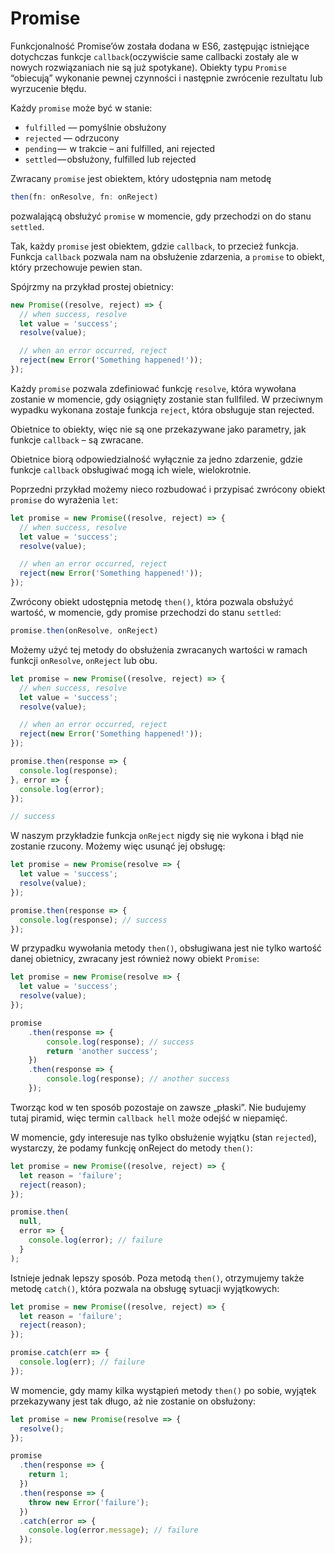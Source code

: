 # Promise

Funkcjonalność Promise’ów została dodana w ES6, zastępując istniejące dotychczas
funkcje `callback`(oczywiście same callbacki zostały ale w nowych rozwiązaniach
nie są już spotykane). Obiekty typu `Promise` “obiecują” wykonanie pewnej czynności
i następnie zwrócenie rezultatu lub wyrzucenie błędu.

Każdy `promise` może być w stanie:

- `fulfilled` — pomyślnie obsłużony
- `rejected` — odrzucony
- `pending` —  w trakcie – ani fulfilled, ani rejected
- `settled` — obsłużony, fulfilled lub rejected

Zwracany `promise` jest obiektem, który udostępnia nam metodę

```js
then(fn: onResolve, fn: onReject)
```

pozwalającą obsłużyć `promise` w momencie, gdy przechodzi on do stanu `settled`.

Tak, każdy `promise` jest obiektem, gdzie `callback`, to przecież funkcja.
Funkcja `callback` pozwala nam na obsłużenie zdarzenia, a `promise` to obiekt,
który przechowuje pewien stan.

Spójrzmy na przykład prostej obietnicy:

```js
new Promise((resolve, reject) => {
  // when success, resolve
  let value = 'success';
  resolve(value);

  // when an error occurred, reject
  reject(new Error('Something happened!'));
});
```

Każdy `promise` pozwala zdefiniować funkcję `resolve`, która wywołana zostanie
w momencie, gdy osiągnięty zostanie stan fullfiled. W przeciwnym wypadku wykonana
zostaje funkcja `reject`, która obsługuje stan rejected.

Obietnice to obiekty, więc nie są one przekazywane jako parametry, jak funkcje
`callback` – są zwracane.

Obietnice biorą odpowiedzialność wyłącznie za jedno zdarzenie, gdzie funkcje
`callback` obsługiwać mogą ich wiele, wielokrotnie.

Poprzedni przykład możemy nieco rozbudować i przypisać zwrócony obiekt `promise`
do wyrażenia `let`:

```js
let promise = new Promise((resolve, reject) => {
  // when success, resolve
  let value = 'success';
  resolve(value);

  // when an error occurred, reject
  reject(new Error('Something happened!'));
});
```

Zwrócony obiekt udostępnia metodę `then()`, która pozwala obsłużyć wartość,
w momencie, gdy promise przechodzi do stanu `settled`:

```js
promise.then(onResolve, onReject)
```

Możemy użyć tej metody do obsłużenia zwracanych wartości w ramach funkcji
`onResolve`, `onReject` lub obu.

```js
let promise = new Promise((resolve, reject) => {
  // when success, resolve
  let value = 'success';
  resolve(value);

  // when an error occurred, reject
  reject(new Error('Something happened!'));
});

promise.then(response => {
  console.log(response);
}, error => {
  console.log(error);
});

// success
```

W naszym przykładzie funkcja `onReject` nigdy się nie wykona i błąd nie zostanie
rzucony. Możemy więc usunąć jej obsługę:

```js
let promise = new Promise(resolve => {
  let value = 'success';
  resolve(value);
});

promise.then(response => {
  console.log(response); // success
});
```

W przypadku wywołania metody `then()`, obsługiwana jest nie tylko wartość danej
obietnicy, zwracany jest również nowy obiekt `Promise`:

```js
let promise = new Promise(resolve => {
  let value = 'success';
  resolve(value);
});

promise
    .then(response => {
        console.log(response); // success
        return 'another success';
    })
    .then(response => {
        console.log(response); // another success
    });
```

Tworząc kod w ten sposób pozostaje on zawsze „płaski”. Nie budujemy tutaj
piramid, więc termin `callback hell` może odejść w niepamięć.

W momencie, gdy interesuje nas tylko obsłużenie wyjątku (stan `rejected`),
wystarczy, że podamy funkcję onReject do metody `then()`:

```js
let promise = new Promise((resolve, reject) => {
  let reason = 'failure';
  reject(reason);
});

promise.then(
  null,
  error => {
    console.log(error); // failure
  }
);
```

Istnieje jednak lepszy sposób. Poza metodą `then()`, otrzymujemy także metodę
`catch()`, która pozwala na obsługę sytuacji wyjątkowych:

```js
let promise = new Promise((resolve, reject) => {
  let reason = 'failure';
  reject(reason);
});

promise.catch(err => {
  console.log(err); // failure
});
```

W momencie, gdy mamy kilka wystąpień metody `then()` po sobie, wyjątek przekazywany
jest tak długo, aż nie zostanie on obsłużony:

```js
let promise = new Promise(resolve => {
  resolve();
});

promise
  .then(response => {
    return 1;
  })
  .then(response => {
    throw new Error('failure');
  })
  .catch(error => {
    console.log(error.message); // failure
  });
```
